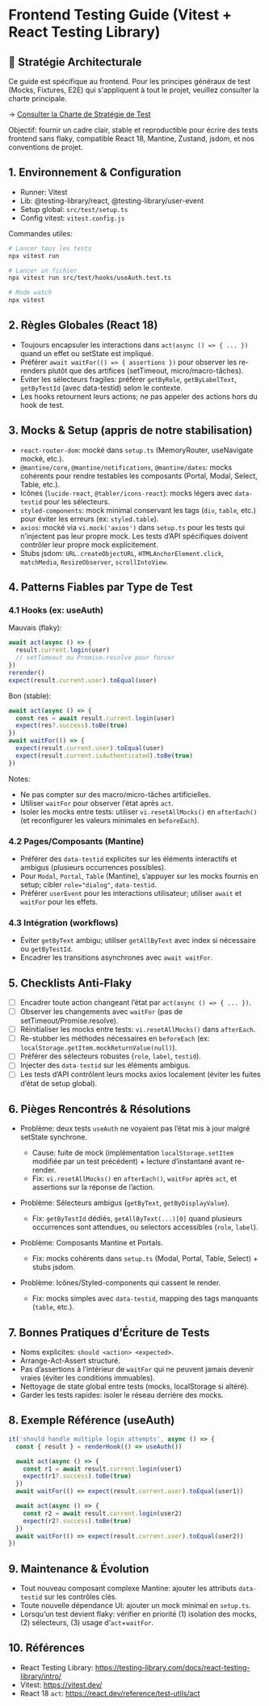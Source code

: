 # Frontend Testing Guide (Vitest + React Testing Library)

## 📜 Stratégie Architecturale
Ce guide est spécifique au frontend. Pour les principes généraux de test (Mocks, Fixtures, E2E) qui s'appliquent à tout le projet, veuillez consulter la charte principale.

-> [Consulter la Charte de Stratégie de Test](../../docs/testing-strategy.md)

Objectif: fournir un cadre clair, stable et reproductible pour écrire des tests frontend sans flaky, compatible React 18, Mantine, Zustand, jsdom, et nos conventions de projet.

## 1. Environnement & Configuration

- Runner: Vitest
- Lib: @testing-library/react, @testing-library/user-event
- Setup global: `src/test/setup.ts`
- Config vitest: `vitest.config.js`

Commandes utiles:

```bash
# Lancer tous les tests
npx vitest run

# Lancer un fichier
npx vitest run src/test/hooks/useAuth.test.ts

# Mode watch
npx vitest
```

## 2. Règles Globales (React 18)

- Toujours encapsuler les interactions dans `act(async () => { ... })` quand un effet ou setState est impliqué.
- Préférer `await waitFor(() => { assertions })` pour observer les re-renders plutôt que des artifices (setTimeout, micro/macro-tâches).
- Éviter les sélecteurs fragiles: préférer `getByRole`, `getByLabelText`, `getByTestId` (avec data-testid) selon le contexte.
- Les hooks retournent leurs actions; ne pas appeler des actions hors du hook de test.

## 3. Mocks & Setup (appris de notre stabilisation)

- `react-router-dom`: mocké dans `setup.ts` (MemoryRouter, useNavigate mocké, etc.).
- `@mantine/core`, `@mantine/notifications`, `@mantine/dates`: mocks cohérents pour rendre testables les composants (Portal, Modal, Select, Table, etc.).
- Icônes (`lucide-react`, `@tabler/icons-react`): mocks légers avec `data-testid` pour les sélecteurs.
- `styled-components`: mock minimal conservant les tags (`div`, `table`, etc.) pour éviter les erreurs (ex: `styled.table`).
- `axios`: mocké via `vi.mock('axios')` dans `setup.ts` pour les tests qui n’injectent pas leur propre mock. Les tests d’API spécifiques doivent contrôler leur propre mock explicitement.
- Stubs jsdom: `URL.createObjectURL`, `HTMLAnchorElement.click`, `matchMedia`, `ResizeObserver`, `scrollIntoView`.

## 4. Patterns Fiables par Type de Test

### 4.1 Hooks (ex: useAuth)

Mauvais (flaky):
```ts
await act(async () => {
  result.current.login(user)
  // setTimeout ou Promise.resolve pour forcer
})
rerender()
expect(result.current.user).toEqual(user)
```

Bon (stable):
```ts
await act(async () => {
  const res = await result.current.login(user)
  expect(res?.success).toBe(true)
})
await waitFor(() => {
  expect(result.current.user).toEqual(user)
  expect(result.current.isAuthenticated).toBe(true)
})
```

Notes:
- Ne pas compter sur des macro/micro-tâches artificielles.
- Utiliser `waitFor` pour observer l’état après `act`.
- Isoler les mocks entre tests: utiliser `vi.resetAllMocks()` en `afterEach()` (et reconfigurer les valeurs minimales en `beforeEach`).

### 4.2 Pages/Composants (Mantine)

- Préférer des `data-testid` explicites sur les éléments interactifs et ambigus (plusieurs occurrences possibles).
- Pour `Modal`, `Portal`, `Table` (Mantine), s’appuyer sur les mocks fournis en setup; cibler `role="dialog"`, `data-testid`.
- Préférer `userEvent` pour les interactions utilisateur; utiliser `await` et `waitFor` pour les effets.

### 4.3 Intégration (workflows)

- Éviter `getByText` ambigu; utiliser `getAllByText` avec index si nécessaire ou `getByTestId`.
- Encadrer les transitions asynchrones avec `await waitFor`.

## 5. Checklists Anti-Flaky

- [ ] Encadrer toute action changeant l’état par `act(async () => { ... })`.
- [ ] Observer les changements avec `waitFor` (pas de setTimeout/Promise.resolve).
- [ ] Réinitialiser les mocks entre tests: `vi.resetAllMocks()` dans `afterEach`.
- [ ] Re-stubber les méthodes nécessaires en `beforeEach` (ex: `localStorage.getItem.mockReturnValue(null)`).
- [ ] Préférer des sélecteurs robustes (`role`, `label`, `testid`).
- [ ] Injecter des `data-testid` sur les éléments ambigus.
- [ ] Les tests d’API contrôlent leurs mocks axios localement (éviter les fuites d’état de setup global).

## 6. Pièges Rencontrés & Résolutions

- Problème: deux tests `useAuth` ne voyaient pas l’état mis à jour malgré setState synchrone.
  - Cause: fuite de mock (implémentation `localStorage.setItem` modifiée par un test précédent) + lecture d’instantané avant re-render.
  - Fix: `vi.resetAllMocks()` en `afterEach()`, `waitFor` après `act`, et assertions sur la réponse de l’action.

- Problème: Sélecteurs ambigus (`getByText`, `getByDisplayValue`).
  - Fix: `getByTestId` dédiés, `getAllByText(...)[0]` quand plusieurs occurrences sont attendues, ou selectors accessibles (`role`, `label`).

- Problème: Composants Mantine et Portals.
  - Fix: mocks cohérents dans `setup.ts` (Modal, Portal, Table, Select) + stubs jsdom.

- Problème: Icônes/Styled-components qui cassent le render.
  - Fix: mocks simples avec `data-testid`, mapping des tags manquants (`table`, etc.).

## 7. Bonnes Pratiques d’Écriture de Tests

- Noms explicites: `should <action> <expected>`.
- Arrange-Act-Assert structuré.
- Pas d’assertions à l’intérieur de `waitFor` qui ne peuvent jamais devenir vraies (éviter les conditions immuables).
- Nettoyage de state global entre tests (mocks, localStorage si altéré).
- Garder les tests rapides: isoler le réseau derrière des mocks.

## 8. Exemple Référence (useAuth)

```ts
it('should handle multiple login attempts', async () => {
  const { result } = renderHook(() => useAuth())

  await act(async () => {
    const r1 = await result.current.login(user1)
    expect(r1?.success).toBe(true)
  })
  await waitFor(() => expect(result.current.user).toEqual(user1))

  await act(async () => {
    const r2 = await result.current.login(user2)
    expect(r2?.success).toBe(true)
  })
  await waitFor(() => expect(result.current.user).toEqual(user2))
})
```

## 9. Maintenance & Évolution

- Tout nouveau composant complexe Mantine: ajouter les attributs `data-testid` sur les contrôles clés.
- Toute nouvelle dépendance UI: ajouter un mock minimal en `setup.ts`.
- Lorsqu’un test devient flaky: vérifier en priorité (1) isolation des mocks, (2) sélecteurs, (3) usage d’`act`+`waitFor`.

## 10. Références

- React Testing Library: https://testing-library.com/docs/react-testing-library/intro/
- Vitest: https://vitest.dev/
- React 18 `act`: https://react.dev/reference/test-utils/act
